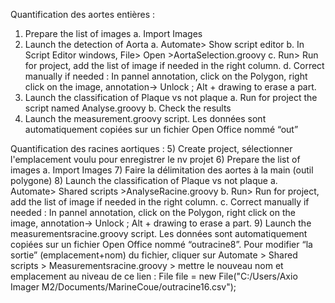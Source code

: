 Quantification des aortes entières :
1)	Prepare the list of images
   a.	Import Images
2)	Launch the detection of Aorta
   a.	Automate> Show script editor
   b.	In Script Editor windows, File> Open >AortaSelection.groovy
   c.	Run> Run for project, add the list of image if needed in the right column.
   d.	Correct manually if needed : In pannel annotation, click on the Polygon, right click on the image, annotation-> Unlock ; Alt + drawing to erase a part.
3)	Launch the classification of Plaque vs not plaque
   a.	Run for project the script named Analyse.groovy
   b.	Check the results
4)	Launch the measurement.groovy script. Les données sont automatiquement copiées sur un fichier Open Office nommé “out” 



Quantification des racines aortiques :
5)	Create project, sélectionner l'emplacement voulu pour enregistrer le nv projet
6)	Prepare the list of images
   a.	Import Images
7)	Faire la délimitation des aortes à la main (outil polygone)
8)	Launch the classification of Plaque vs not plaque
   a.	Automate> Shared scripts >AnalyseRacine.groovy
   b.	Run> Run for project, add the list of image if needed in the right column.
   c.	Correct manually if needed : In pannel annotation, click on the Polygon, right click on the image, annotation-> Unlock ; Alt + drawing to erase a part.
9)	Launch the measurementsracine.groovy script. Les données sont automatiquement copiées sur un fichier Open Office nommé “outracine8”. Pour modifier “la sortie” (emplacement+nom) du fichier, cliquer sur Automate > Shared scripts > Measurementsracine.groovy > mettre le nouveau nom et emplacement au niveau de ce lien :
File file = new File("C:/Users/Axio Imager M2/Documents/MarineCoue/outracine16.csv");
